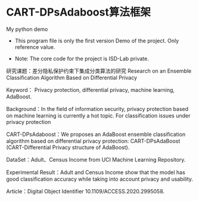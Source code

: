 # CART-DPsAdaboost算法框架

My python demo

* This program file is only the first version Demo of the project. Only reference value.

* Note: The core code for the project is ISD-Lab private.

研究课题：差分隐私保护约束下集成分类算法的研究
Research on an Ensemble Classification Algorithm Based on Differential Privacy

Keyword： Privacy protection, differential privacy, machine learning, AdaBoost.

Background：In the field of information security, privacy protection based on machine learning is currently a hot topic. 
For classification issues under privacy protection

CART-DPsAdaboost：We proposes an AdaBoost ensemble classification algorithm based on 
differential privacy protection: CART-DPsAdaBoost (CART-Differential Privacy structure of AdaBoost). 

DataSet：Adult、Census Income from UCI Machine Learning Repository.

Experimental Result：Adult and Census Income show that the model has good classification accuracy while taking into account privacy and usability. 


Article：Digital Object Identifier 10.1109/ACCESS.2020.2995058.



